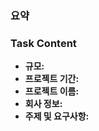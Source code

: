
### 요약

### Task Content
- **규모:** 
- **프로젝트 기간:** 
- **프로젝트 이름:** 
- **회사 정보:** 
- **주제 및 요구사항:** 

